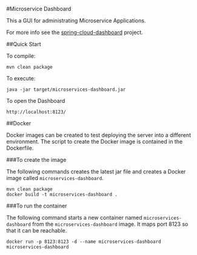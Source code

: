 #Microservice Dashboard

This a GUI for administrating Microservice Applications.

For more info see the [spring-cloud-dashboard](https://github.com/ordina-jworks/microservices-dashboard) project.

##Quick Start
 
To compile:
 
```ShellSession
mvn clean package
```
 
To execute:
 
```ShellSession
java -jar target/microservices-dashboard.jar
```
 
To open the Dashboard 
 
```
http://localhost:8123/
```

##Docker

Docker images can be created to test deploying the server into a different environment. The script to create the Docker image is contained in the Dockerfile.
 
###To create the image

The following commands creates the latest jar file and creates a Docker image called ```microservices-dashboard```.

```
mvn clean package
docker build -t microservices-dashboard .
```

###To run the container

The following command starts a new container named ```microservices-dashboard``` from the ```microservices-dashboard``` image. It maps port 8123 so that it can be reachable.

```
docker run -p 8123:8123 -d --name microservices-dashboard microservices-dashboard
```
